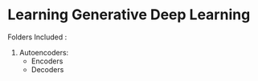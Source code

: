 # Learning Generative Deep Learning
Folders Included : 
 1. Autoencoders:<br>
    - Encoders
    - Decoders
